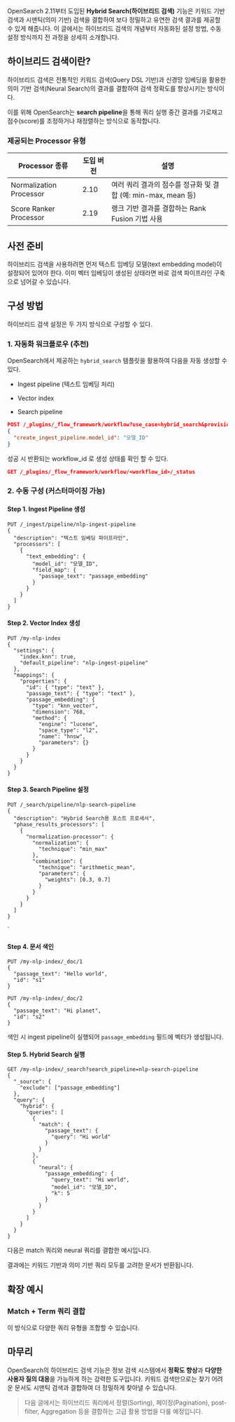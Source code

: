 OpenSearch 2.11부터 도입된 **Hybrid Search(하이브리드 검색)** 기능은 키워드 기반 검색과 시맨틱(의미 기반) 검색을 결합하여 보다 정밀하고 유연한 검색 결과를 제공할 수 있게 해줍니다. 이 글에서는 하이브리드 검색의 개념부터 자동화된 설정 방법, 수동 설정 방식까지 전 과정을 상세히 소개합니다.

## 하이브리드 검색이란?

하이브리드 검색은 전통적인 키워드 검색(Query DSL 기반)과 신경망 임베딩을 활용한 의미 기반 검색(Neural Search)의 결과를 결합하여 검색 정확도를 향상시키는 방식이다.

이를 위해 OpenSearch는 **search pipeline**을 통해 쿼리 실행 중간 결과를 가로채고 점수(score)를 조정하거나 재정렬하는 방식으로 동작합니다.

### 제공되는 Processor 유형

| Processor 종류            | 도입 버전 | 설명                                          |
| ----------------------- | ----- | ------------------------------------------- |
| Normalization Processor | 2.10  | 여러 쿼리 결과의 점수를 정규화 및 결합 (예: min-max, mean 등) |
| Score Ranker Processor  | 2.19  | 랭크 기반 결과를 결합하는 Rank Fusion 기법 사용            |

## 사전 준비

하이브리드 검색을 사용하려면 먼저 텍스트 임베딩 모델(text embedding model)이 설정되어 있어야 한다.
이미 벡터 임베딩이 생성된 상태라면 바로 검색 파이프라인 구축으로 넘어갈 수 있습니다.


## 구성 방법

하이브리드 검색 설정은 두 가지 방식으로 구성할 수 있다.

### 1. 자동화 워크플로우 (추천)

OpenSearch에서 제공하는 `hybrid_search` 템플릿을 활용하여 다음을 자동 생성할 수 있다.

- Ingest pipeline (텍스트 임베딩 처리)
    
- Vector index
    
- Search pipeline

~~~json
POST /_plugins/_flow_framework/workflow?use_case=hybrid_search&provision=true
{
  "create_ingest_pipeline.model_id": "모델_ID"
}
~~~

성공 시 반환되는 workflow_id 로 생성 상태를 확인 할 수 있다.

~~~json
GET /_plugins/_flow_framework/workflow/<workflow_id>/_status
~~~

### 2. 수동 구성 (커스터마이징 가능)

#### Step 1. Ingest Pipeline 생성
```
PUT /_ingest/pipeline/nlp-ingest-pipeline
{
  "description": "텍스트 임베딩 파이프라인",
  "processors": [
    {
      "text_embedding": {
        "model_id": "모델_ID",
        "field_map": {
          "passage_text": "passage_embedding"
        }
      }
    }
  ]
}
```

#### Step 2. Vector Index 생성
```
PUT /my-nlp-index
{
  "settings": {
    "index.knn": true,
    "default_pipeline": "nlp-ingest-pipeline"
  },
  "mappings": {
    "properties": {
      "id": { "type": "text" },
      "passage_text": { "type": "text" },
      "passage_embedding": {
        "type": "knn_vector",
        "dimension": 768,
        "method": {
          "engine": "lucene",
          "space_type": "l2",
          "name": "hnsw",
          "parameters": {}
        }
      }
    }
  }
}
```

#### Step 3. Search Pipeline 설정
```
PUT /_search/pipeline/nlp-search-pipeline
{
  "description": "Hybrid Search용 포스트 프로세서",
  "phase_results_processors": [
    {
      "normalization-processor": {
        "normalization": {
          "technique": "min_max"
        },
        "combination": {
          "technique": "arithmetic_mean",
          "parameters": {
            "weights": [0.3, 0.7]
          }
        }
      }
    }
  ]
}
```
`

#### Step 4. 문서 색인
```
PUT /my-nlp-index/_doc/1
{
  "passage_text": "Hello world",
  "id": "s1"
}

PUT /my-nlp-index/_doc/2
{
  "passage_text": "Hi planet",
  "id": "s2"
}
```

색인 시 ingest pipeline이 실행되어 `passage_embedding` 필드에 벡터가 생성됩니다.

#### Step 5. Hybrid Search 실행
```
GET /my-nlp-index/_search?search_pipeline=nlp-search-pipeline
{
  "_source": {
    "exclude": ["passage_embedding"]
  },
  "query": {
    "hybrid": {
      "queries": [
        {
          "match": {
            "passage_text": {
              "query": "Hi world"
            }
          }
        },
        {
          "neural": {
            "passage_embedding": {
              "query_text": "Hi world",
              "model_id": "모델_ID",
              "k": 5
            }
          }
        }
      ]
    }
  }
}
```

다음은 match 쿼리와 neural 쿼리를 결합한 예시입니다.

결과에는 키워드 기반과 의미 기반 쿼리 모두를 고려한 문서가 반환됩니다.


## 확장 예시

### Match + Term 쿼리 결합

이 방식으로 다양한 쿼리 유형을 조합할 수 있습니다.



## 마무리

OpenSearch의 하이브리드 검색 기능은 정보 검색 시스템에서 **정확도 향상**과 **다양한 사용자 질의 대응**을 가능하게 하는 강력한 도구입니다. 키워드 검색만으로는 찾기 어려운 문서도 시맨틱 검색과 결합하여 더 정밀하게 찾아낼 수 있습니다.

> 다음 글에서는 하이브리드 쿼리에서 정렬(Sorting), 페이징(Pagination), post-filter, Aggregation 등을 결합하는 고급 활용 방법을 다룰 예정입니다.

